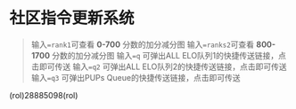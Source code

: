 # 社区指令更新系统

> 输入`=rank1`可查看 **0-700** 分数的加分减分图
输入`=ranks2`可查看 **800-1700** 分数的加分减分图
输入`=q` 可弹出ALL ELO队列1的快捷传送链接，点击即可传送
输入`=q2` 可弹出ALL ELO队列2的快捷传送链接，点击即可传送
输入`=q3` 可弹出PUPs Queue的快捷传送链接，点击即可传送

(rol)28885098(rol)
